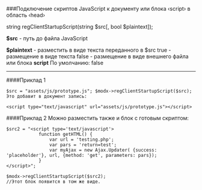 ###Подключение скриптов JavaScript к документу или блока ‹script› в область ‹head›

string regClientStartupScript(string $src[, bool $plaintext]);

**$src** - путь до файла JavaScript

**$plaintext** - разместить в виде текста переданного в $src
true - размещение в виде текста
false - размещение в виде внешнего файла или блока **script**
По умолчанию: false

***

####Приклад 1

	$src = "assets/js/prototype.js"; $modx->regClientStartupScript($src);
	Это добавит в документ запись:

	<script type="text/javascript" url="assets/js/prototype.js"></script>

####Приклад 2
Можно разместить также и блок с готовым скриптом:

	$src2 = "<script type='text/javascript'>
				function getHTML() { 
					var url = 'testing.php'; 
					var pars = 'return=test'; 
					var myAjax = new Ajax.Updater( {success: 'placeholder'}, url, {method: 'get', parameters: pars}); 
				} 
	</script>"; 
	
	$modx->regClientStartupScript($src2);
	//Этот блок появится в том же виде.